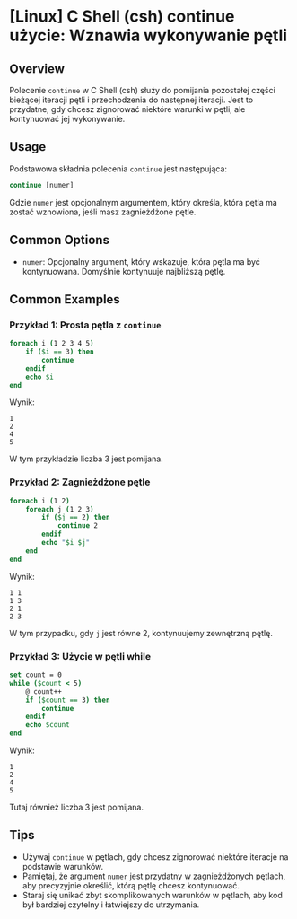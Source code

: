 # [Linux] C Shell (csh) continue użycie: Wznawia wykonywanie pętli

## Overview
Polecenie `continue` w C Shell (csh) służy do pomijania pozostałej części bieżącej iteracji pętli i przechodzenia do następnej iteracji. Jest to przydatne, gdy chcesz zignorować niektóre warunki w pętli, ale kontynuować jej wykonywanie.

## Usage
Podstawowa składnia polecenia `continue` jest następująca:

```csh
continue [numer]
```

Gdzie `numer` jest opcjonalnym argumentem, który określa, która pętla ma zostać wznowiona, jeśli masz zagnieżdżone pętle.

## Common Options
- `numer`: Opcjonalny argument, który wskazuje, która pętla ma być kontynuowana. Domyślnie kontynuuje najbliższą pętlę.

## Common Examples

### Przykład 1: Prosta pętla z `continue`
```csh
foreach i (1 2 3 4 5)
    if ($i == 3) then
        continue
    endif
    echo $i
end
```
Wynik:
```
1
2
4
5
```
W tym przykładzie liczba 3 jest pomijana.

### Przykład 2: Zagnieżdżone pętle
```csh
foreach i (1 2)
    foreach j (1 2 3)
        if ($j == 2) then
            continue 2
        endif
        echo "$i $j"
    end
end
```
Wynik:
```
1 1
1 3
2 1
2 3
```
W tym przypadku, gdy `j` jest równe 2, kontynuujemy zewnętrzną pętlę.

### Przykład 3: Użycie w pętli while
```csh
set count = 0
while ($count < 5)
    @ count++
    if ($count == 3) then
        continue
    endif
    echo $count
end
```
Wynik:
```
1
2
4
5
```
Tutaj również liczba 3 jest pomijana.

## Tips
- Używaj `continue` w pętlach, gdy chcesz zignorować niektóre iteracje na podstawie warunków.
- Pamiętaj, że argument `numer` jest przydatny w zagnieżdżonych pętlach, aby precyzyjnie określić, którą pętlę chcesz kontynuować.
- Staraj się unikać zbyt skomplikowanych warunków w pętlach, aby kod był bardziej czytelny i łatwiejszy do utrzymania.